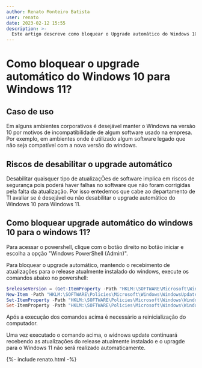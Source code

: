 ```yaml
---
author: Renato Monteiro Batista
user: renato
date: 2023-02-12 15:55
description: >-
  Este artigo descreve como bloquear o Upgrade automático do Windows 10 para Windows 11, nos computadores compatíveis, usando o powershell.
---
```


# Como bloquear o upgrade automático do Windows 10 para Windows 11?

## Caso de uso

Em alguns ambientes corporativos é desejável manter o Windows na versão 10 por motivos de incompatibilidade de algum software usado na empresa. Por exemplo, em ambientes onde é utilizado algum software legado que não seja compatível com a nova versão do windows.

## Riscos de desabilitar o upgrade automático

Desabilitar quaisquer tipo de atualizaçÕes de software implica em riscos de segurança pois poderá haver falhas no software que não foram corrigidas pela falta da atualização. Por isso entedemos que cabe ao departamento de TI avaliar se é desejável ou não desabilitar o upgrade automático do Windows 10 para Windows 11.

## Como bloquear upgrade automático do windows 10 para o windows 11?

Para acessar o powershell, clique com o botão direito no botão iniciar e escolha a opção "Windows PowerShell (Admin)".

Para bloquear o upgrade automático, mantendo o recebimento de atualizações para o release atualmente instalado do windows, execute os comandos abaixo no powershell:

```powershell
$releaseVersion = (Get-ItemProperty -Path "HKLM:\SOFTWARE\Microsoft\Windows NT\CurrentVersion" -Name DisplayVersion).DisplayVersion
New-Item -Path "HKLM:\SOFTWARE\Policies\Microsoft\Windows\WindowsUpdate" -Force | Out-Null
Set-ItemProperty -Path "HKLM:\SOFTWARE\Policies\Microsoft\Windows\WindowsUpdate" -Name "TargetReleaseVersion" -Type DWord -Value 1
Set-ItemProperty -Path "HKLM:\SOFTWARE\Policies\Microsoft\Windows\WindowsUpdate" -Name "TargetReleaseVersionInfo" -Type String -Value $releaseVersion
```

Após a execução dos comandos acima é necessário a reinicialização do computador.

Uma vez executado o comando acima, o widnows update continuará recebendo as atualizações do release atualmente instalado e o upragde para o Windows 11 não será realizado automaticamente.

{%- include renato.html -%}
